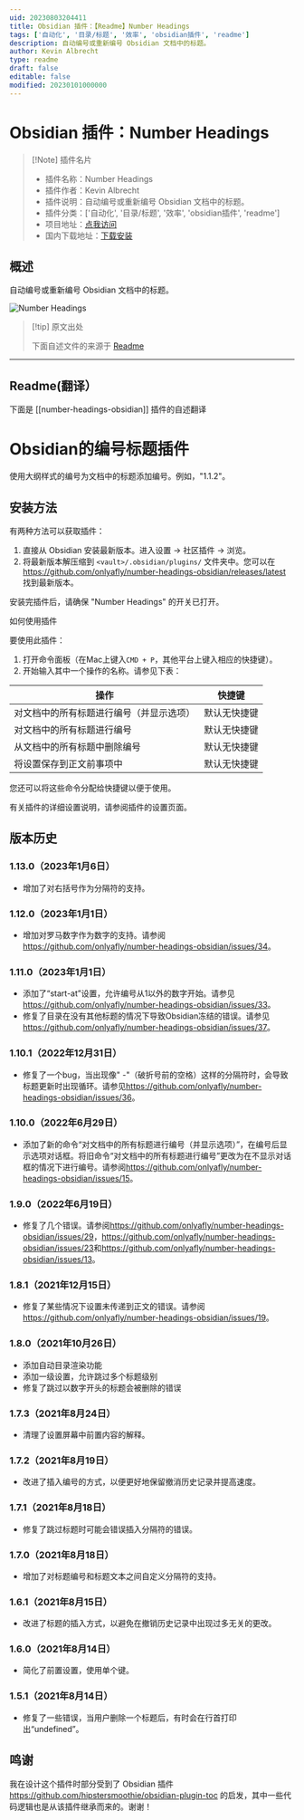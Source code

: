 ```yaml
---
uid: 20230803204411
title: Obsidian 插件：【Readme】Number Headings
tags: ['自动化', '目录/标题', '效率', 'obsidian插件', 'readme']
description: 自动编号或重新编号 Obsidian 文档中的标题。
author: Kevin Albrecht
type: readme
draft: false
editable: false
modified: 20230101000000
---
```


# Obsidian 插件：Number Headings

> [!Note] 插件名片
> - 插件名称：Number Headings
> - 插件作者：Kevin Albrecht
> - 插件说明：自动编号或重新编号 Obsidian 文档中的标题。
> - 插件分类：['自动化', '目录/标题', '效率', 'obsidian插件', 'readme']
> - 项目地址：[点我访问](https://github.com/onlyafly/number-headings-obsidian)
> - 国内下载地址：[下载安装](https://pkmer.cn/products/plugin/pluginMarket/?number-headings-obsidian)

## 概述

自动编号或重新编号 Obsidian 文档中的标题。

![Number Headings](https://cdn.pkmer.cn/covers/number-headings-obsidian.png!pkmer)

> [!tip] 原文出处
> 
>下面自述文件的来源于 [Readme](https://ghproxy.net/https://raw.githubusercontent.com/onlyafly/number-headings-obsidian/master/README.md)
> 

---

## Readme(翻译）

下面是 [[number-headings-obsidian]] 插件的自述翻译


# Obsidian的编号标题插件

使用大纲样式的编号为文档中的标题添加编号。例如，"1.1.2"。

## 安装方法

有两种方法可以获取插件：

1. 直接从 Obsidian 安装最新版本。进入设置 -> 社区插件 -> 浏览。
2. 将最新版本解压缩到 `<vault>/.obsidian/plugins/` 文件夹中。您可以在 <https://github.com/onlyafly/number-headings-obsidian/releases/latest> 找到最新版本。

安装完插件后，请确保 "Number Headings" 的开关已打开。

如何使用插件

要使用此插件：

1. 打开命令面板（在Mac上键入`CMD + P`，其他平台上键入相应的快捷键）。
2. 开始输入其中一个操作的名称。请参见下表：

| 操作                                               | 快捷键          |
| -------------------------------------------------- | --------------- |
| 对文档中的所有标题进行编号（并显示选项）           | 默认无快捷键    |
| 对文档中的所有标题进行编号                          | 默认无快捷键    |
| 从文档中的所有标题中删除编号                        | 默认无快捷键    |
| 将设置保存到正文前事项中                            | 默认无快捷键    |

您还可以将这些命令分配给快捷键以便于使用。

有关插件的详细设置说明，请参阅插件的设置页面。

## 版本历史

### 1.13.0（2023年1月6日）

* 增加了对右括号作为分隔符的支持。

### 1.12.0（2023年1月1日）

* 增加对罗马数字作为数字的支持。请参阅<https://github.com/onlyafly/number-headings-obsidian/issues/34>。

### 1.11.0（2023年1月1日）

* 添加了“start-at”设置，允许编号从1以外的数字开始。请参见<https://github.com/onlyafly/number-headings-obsidian/issues/33>。
* 修复了目录在没有其他标题的情况下导致Obsidian冻结的错误。请参见<https://github.com/onlyafly/number-headings-obsidian/issues/37>。

### 1.10.1（2022年12月31日）

* 修复了一个bug，当出现像" -"（破折号前的空格）这样的分隔符时，会导致标题更新时出现循环。请参见<https://github.com/onlyafly/number-headings-obsidian/issues/36>。

### 1.10.0（2022年6月29日）

* 添加了新的命令“对文档中的所有标题进行编号（并显示选项）”，在编号后显示选项对话框。将旧命令“对文档中的所有标题进行编号”更改为在不显示对话框的情况下进行编号。请参阅<https://github.com/onlyafly/number-headings-obsidian/issues/15>。

### 1.9.0（2022年6月19日）

* 修复了几个错误。请参阅<https://github.com/onlyafly/number-headings-obsidian/issues/29>，<https://github.com/onlyafly/number-headings-obsidian/issues/23>和<https://github.com/onlyafly/number-headings-obsidian/issues/13>。

### 1.8.1（2021年12月15日）

* 修复了某些情况下设置未传递到正文的错误。请参阅<https://github.com/onlyafly/number-headings-obsidian/issues/19>。

### 1.8.0（2021年10月26日）

* 添加自动目录渲染功能
* 添加一级设置，允许跳过多个标题级别
* 修复了跳过以数字开头的标题会被删除的错误

### 1.7.3（2021年8月24日）

* 清理了设置屏幕中前置内容的解释。

### 1.7.2（2021年8月19日）

* 改进了插入编号的方式，以便更好地保留撤消历史记录并提高速度。

### 1.7.1（2021年8月18日）

* 修复了跳过标题时可能会错误插入分隔符的错误。

### 1.7.0（2021年8月18日）

* 增加了对标题编号和标题文本之间自定义分隔符的支持。

### 1.6.1（2021年8月15日）

* 改进了标题的插入方式，以避免在撤销历史记录中出现过多无关的更改。

### 1.6.0（2021年8月14日）

* 简化了前置设置，使用单个键。

### 1.5.1（2021年8月14日）

* 修复了一些错误，当用户删除一个标题后，有时会在行首打印出“undefined”。

## 鸣谢

我在设计这个插件时部分受到了 Obsidian 插件 <https://github.com/hipstersmoothie/obsidian-plugin-toc> 的启发，其中一些代码逻辑也是从该插件继承而来的。谢谢！




